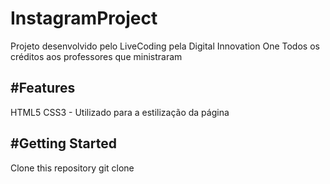 # InstagramProject
Projeto desenvolvido pelo LiveCoding pela Digital Innovation One
Todos os créditos aos professores que ministraram


#Features
-----------------------------------
HTML5
CSS3 - Utilizado para a estilização da página

#Getting Started
-----------------------------------
Clone this repository git clone
